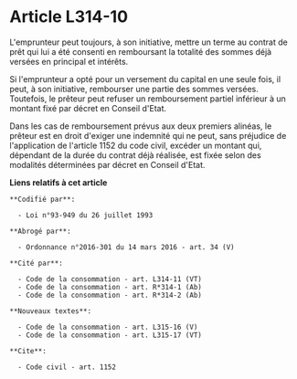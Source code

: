 # Article L314-10

L'emprunteur peut toujours, à son initiative, mettre un terme au contrat de prêt qui lui a été consenti en remboursant la
totalité des sommes déjà versées en principal et intérêts.

Si l'emprunteur a opté pour un versement du capital en une seule fois, il peut, à son initiative, rembourser une partie des
sommes versées. Toutefois, le prêteur peut refuser un remboursement partiel inférieur à un montant fixé par décret en Conseil
d'Etat.

Dans les cas de remboursement prévus aux deux premiers alinéas, le prêteur est en droit d'exiger une indemnité qui ne peut,
sans préjudice de l'application de l'article 1152 du code civil, excéder un montant qui, dépendant de la durée du contrat
déjà réalisée, est fixée selon des modalités déterminées par décret en Conseil d'Etat.

**Liens relatifs à cet article**

	**Codifié par**:

	  - Loi n°93-949 du 26 juillet 1993

	**Abrogé par**:

	  - Ordonnance n°2016-301 du 14 mars 2016 - art. 34 (V)

	**Cité par**:

	  - Code de la consommation - art. L314-11 (VT)
	  - Code de la consommation - art. R*314-1 (Ab)
	  - Code de la consommation - art. R*314-2 (Ab)

	**Nouveaux textes**:

	  - Code de la consommation - art. L315-16 (V)
	  - Code de la consommation - art. L315-17 (VT)

	**Cite**:

	  - Code civil - art. 1152
